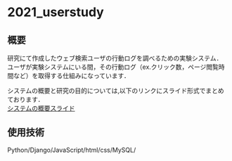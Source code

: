 # 2021_userstudy

## 概要
研究にて作成したウェブ検索ユーザの行動ログを調べるための実験システム．
</br>ユーザが実験システムにいる間，その行動ログ（ex.クリック数，ページ閲覧時間など）を取得する仕組みになっています．

システムの概要と研究の目的については,以下のリンクにスライド形式でまとめております．
<br>[システムの概要スライド](https://www.slideshare.net/secret/robuJYBx3LXjDm)

## 使用技術
Python/Django/JavaScript/html/css/MySQL/



